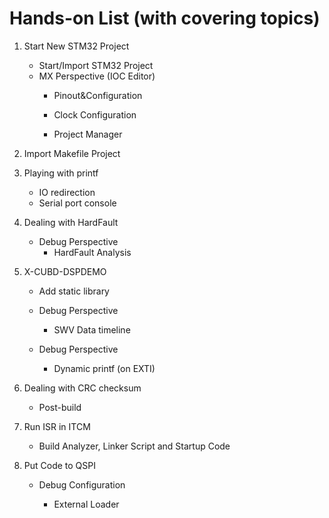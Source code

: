 # Hands-on List (with covering topics)

1. Start New STM32 Project

   - Start/Import STM32 Project
   - MX Perspective (IOC Editor)
     - Pinout&Configuration
     
     - Clock Configuration
     
     - Project Manager
       


2. Import Makefile Project

5. Playing with printf

   - IO redirection
   - Serial port console

6. Dealing with HardFault

   - Debug Perspective
      - HardFault Analysis

7. X-CUBD-DSPDEMO

   - Add static library

   - Debug Perspective
     - SWV Data timeline

   - Debug Perspective
     - Dynamic printf (on EXTI)

8. Dealing with CRC checksum

   * Post-build  

9. Run ISR in ITCM

   - Build Analyzer, Linker Script and Startup Code

10. Put Code to QSPI

    * Debug Configuration

      * External Loader

